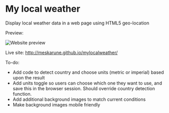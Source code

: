 My local weather
==============

Display local weather data in a web page using HTML5 geo-location

Preview:

![Website preview](https://raw.githubusercontent.com/meskarune/mylocalweather/gh-pages/mylocalweather.png)

Live site: http://meskarune.github.io/mylocalweather/

To-do:

* Add code to detect country and choose units (metric or imperial) based upon
  the result
* Add units toggle so users can choose which one they want to use, and save this
  in the browser session. Should override country detection function.
* Add additional background images to match current conditions
* Make background images mobile friendly
